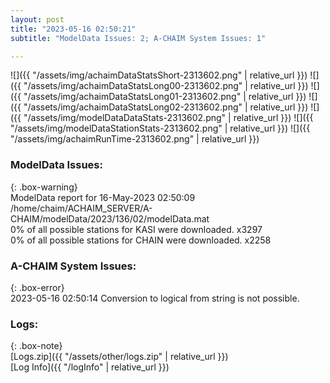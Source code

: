 ```yaml
---
layout: post
title: "2023-05-16 02:50:21"
subtitle: "ModelData Issues: 2; A-CHAIM System Issues: 1"

---
```


![]({{ "/assets/img/achaimDataStatsShort-2313602.png" | relative_url }})
![]({{ "/assets/img/achaimDataStatsLong00-2313602.png" | relative_url }})
![]({{ "/assets/img/achaimDataStatsLong01-2313602.png" | relative_url }})
![]({{ "/assets/img/achaimDataStatsLong02-2313602.png" | relative_url }})
![]({{ "/assets/img/modelDataDataStats-2313602.png" | relative_url }})
![]({{ "/assets/img/modelDataStationStats-2313602.png" | relative_url }})
![]({{ "/assets/img/achaimRunTime-2313602.png" | relative_url }})


### ModelData Issues:  
  
{: .box-warning}  
 ModelData report for 16-May-2023 02:50:09   
 /home/chaim/ACHAIM_SERVER/A-CHAIM/modelData/2023/136/02/modelData.mat   
 0% of all possible stations for KASI were downloaded. x3297   
 0% of all possible stations for CHAIN were downloaded. x2258   
  
### A-CHAIM System Issues:  
  
{: .box-error}  
2023-05-16 02:50:14 Conversion to logical from string is not possible.  

### Logs:  
  
{: .box-note}  
[Logs.zip]({{ "/assets/other/logs.zip" | relative_url }})  
[Log Info]({{ "/logInfo" | relative_url }})  

